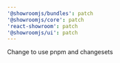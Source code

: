 ```yaml
---
'@showroomjs/bundles': patch
'@showroomjs/core': patch
'react-showroom': patch
'@showroomjs/ui': patch
---
```


Change to use pnpm and changesets
